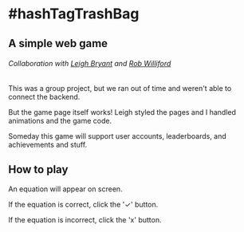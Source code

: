# #hashTagTrashBag
## A simple web game
###### Collaboration with [Leigh Bryant](https://github.com/leighebryant) and [Rob Williford](https://github.com/rswillif)

This was a group project, but we ran out of time and weren't able to connect the backend.

But the game page itself works! Leigh styled the pages and I handled animations and the game code.

Someday this game will support user accounts, leaderboards, and achievements and stuff.

## How to play

An equation will appear on screen.

If the equation is correct, click the '✓' button.

If the equation is incorrect, click the 'x' button.
